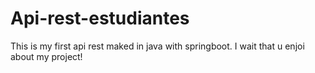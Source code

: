 # Api-rest-estudiantes
This is my first api rest maked in java with springboot. I wait that u enjoi about my project!
